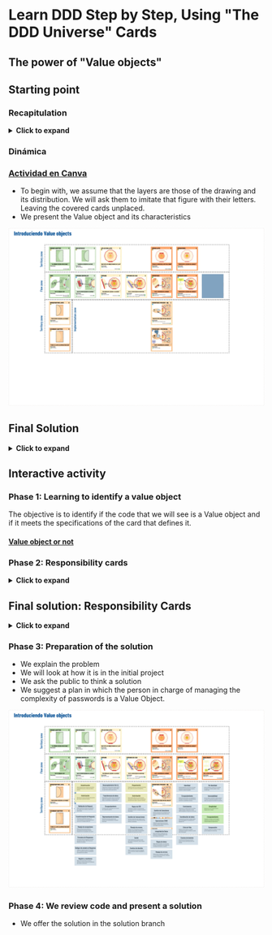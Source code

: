 # Learn DDD Step by Step, Using "The DDD Universe" Cards

## The power of "Value objects"

## Starting point

### Recapitulation

<details>
  <summary><b>Click to expand</b></summary>

### Dynamics

We will show attendees a brief presentation talking about the benefits of DDD and its objective.

Next, we will give them access to the repository and explain the key points.

- It's flat code
- Simulates a framework
- There are controller-level tests to ensure that nothing breaks

### Slides

[Here](https://docs.google.com/presentation/d/1QvEjYzJK5hzxI8v3u4s0mHVenjLNLwSrk1HrDsH0HKg/edit?usp=sharing) you can access the slides content.

</details>

### Dinámica

### [Actividad en Canva](https://www.canva.com/design/DAF7elKV4EQ/pISuZ-a_RsIv5bx6y_Ujtw/view?utm_content=DAF7elKV4EQ&utm_campaign=designshare&utm_medium=link&utm_source=publishsharelink&mode=preview)

- To begin with, we assume that the layers are those of the drawing and its distribution. We will ask them to imitate that figure with their letters. Leaving the covered cards unplaced.
- We present the Value object and its characteristics

![introducing-value-objects](../es/introduciendo-value-objects.webp)

## Final Solution

<details>
  <summary><b>Click to expand</b></summary>

![introducing-value-objects-2](../es/introduciendo-value-objects-2.webp)
</details>

## Interactive activity

### Phase 1: Learning to identify a value object

The objective is to identify if the code that we will see is a Value object and if it meets the specifications of the card that defines it.

#### [Value object or not](https://theddduniverse.com/game-cards/cards/primary/value-object/#actividad-value-object-o-no)

### Phase 2: Responsibility cards

<details>
  <summary><b>Click to expand</b></summary>

![introducing-value-objects-4](../es/introduciendo-value-objects-4.webp)
</details>

## Final solution: Responsibility Cards

<details>
  <summary><b>Click to expand</b></summary>

![introducing-value-objects-5](../es/introduciendo-value-objects-5.webp)
</details>

### Phase 3: Preparation of the solution

- We explain the problem
- We will look at how it is in the initial project
- We ask the public to think a solution
- We suggest a plan in which the person in charge of managing the complexity of passwords is a Value Object.

![introduciendo-value-objects-6](../es/introduciendo-value-objects-6.webp)

### Phase 4: We review code and present a solution

- We offer the solution in the solution branch

